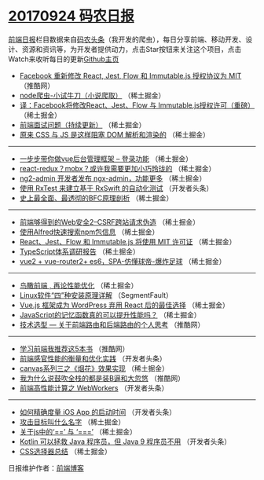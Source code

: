 # [20170924 码农日报](https://toutiao.qdkfweb.cn/date/2017/09/24)

[前端日报](https://qdkfweb.cn/c/news)栏目数据来自[码农头条](https://toutiao.qdkfweb.cn/)（我开发的爬虫），每日分享前端、移动开发、设计、资源和资讯等，为开发者提供动力，点击Star按钮来关注这个项目，点击Watch来收听每日的更新[Github主页](https://github.com/kujian/frontendDaily)
* [Facebook 重新修改 React, Jest, Flow 和 Immutable.js 授权协议为 MIT](https://toutiao.qdkfweb.cn/52148.html) （推酷网）
* [node爬虫-小试牛刀（小说爬取）](https://toutiao.qdkfweb.cn/52168.html) （稀土掘金）
* [译：Facebook将修改React、Jest、Flow 与 Immutable.js授权许可（重磅）](https://toutiao.qdkfweb.cn/52161.html) （稀土掘金）
* [前端面试问题（持续更新）](https://toutiao.qdkfweb.cn/52189.html) （稀土掘金）
* [原来 CSS 与 JS 是这样阻塞 DOM 解析和渲染的](https://toutiao.qdkfweb.cn/52217.html) （稀土掘金）

***
* [一步步带你做vue后台管理框架 &#8211; 登录功能](https://toutiao.qdkfweb.cn/52190.html) （稀土掘金）
* [react-redux？mobx？或许我需要更加小巧玲珑的](https://toutiao.qdkfweb.cn/52219.html) （稀土掘金）
* [ng2-admin 开发者发布 ngx-admin，功能更多](https://toutiao.qdkfweb.cn/52154.html) （稀土掘金）
* [使用 RxTest 来建立基于 RxSwift 的自动化测试](https://toutiao.qdkfweb.cn/52236.html) （开发者头条）
* [史上最全面、最透彻的BFC原理剖析](https://toutiao.qdkfweb.cn/52194.html) （稀土掘金）

***
* [前端够得到的Web安全2&#8211;CSRF跨站请求伪造](https://toutiao.qdkfweb.cn/52167.html) （稀土掘金）
* [使用Alfred快速搜索npm包信息](https://toutiao.qdkfweb.cn/52170.html) （稀土掘金）
* [React、Jest、Flow 和 Immutable.js 将使用 MIT 许可证](https://toutiao.qdkfweb.cn/52163.html) （稀土掘金）
* [TypeScript体系调研报告](https://toutiao.qdkfweb.cn/52191.html) （稀土掘金）
* [vue2 + vue-router2+ es6，SPA-仿懂球帝-爆炸足球](https://toutiao.qdkfweb.cn/52195.html) （稀土掘金）

***
* [鸟瞰前端 , 再论性能优化](https://toutiao.qdkfweb.cn/52198.html) （稀土掘金）
* [Linux软件“四”种安装原理详解](https://toutiao.qdkfweb.cn/52143.html) （SegmentFault）
* [Vue.js 框架成为 WordPress 弃用 React 后的最佳选择](https://toutiao.qdkfweb.cn/52199.html) （稀土掘金）
* [JavaScript的记忆函数真的可以提升性能吗？](https://toutiao.qdkfweb.cn/52188.html) （稀土掘金）
* [技术选型 — 关于前端路由和后端路由的个人思考](https://toutiao.qdkfweb.cn/52145.html) （推酷网）

***
* [学习前端我推荐这5本书](https://toutiao.qdkfweb.cn/52146.html) （推酷网）
* [前端感官性能的衡量和优化实践](https://toutiao.qdkfweb.cn/52233.html) （开发者头条）
* [canvas系列三之《烟花》效果实现](https://toutiao.qdkfweb.cn/52218.html) （稀土掘金）
* [我为什么说鼓吹全栈的都是装B逼和大忽悠](https://toutiao.qdkfweb.cn/52147.html) （推酷网）
* [前端高性能计算之 WebWorkers](https://toutiao.qdkfweb.cn/52234.html) （开发者头条）

***
* [如何精确度量 iOS App 的启动时间](https://toutiao.qdkfweb.cn/52235.html) （开发者头条）
* [攻击目标叫什么名字](https://toutiao.qdkfweb.cn/52164.html) （稀土掘金）
* [关于js中的‘==’ 与 ‘===’](https://toutiao.qdkfweb.cn/52192.html) （稀土掘金）
* [Kotlin 可以拯救 Java 程序员，但 Java 9 程序员不用](https://toutiao.qdkfweb.cn/52225.html) （开发者头条）
* [CSS选择器总结](https://toutiao.qdkfweb.cn/52193.html) （稀土掘金）

日报维护作者：[前端博客](https://qdkfweb.cn/) 